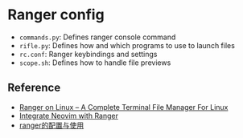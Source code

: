 # Ranger config

- `commands.py`: Defines ranger console command
- `rifle.py`: Defines how and which programs to use to launch files
- `rc.conf`: Ranger keybindings and settings
- `scope.sh`: Defines how to handle file previews

## Reference

- [Ranger on Linux – A Complete Terminal File Manager For Linux](https://www.linuxfordevices.com/tutorials/linux/ranger-file-manager)
- [Integrate Neovim with Ranger](https://www.chiarulli.me/Neovim/07-ranger/)
- [ranger的配置与使用](https://zhuanlan.zhihu.com/p/105731111)
